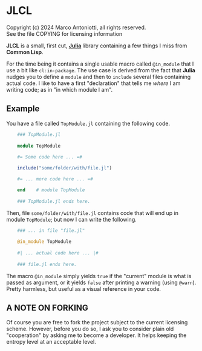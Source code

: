 # JLCL

Copyright (c) 2024 Marco Antoniotti, all rights reserved.  
See the file COPYING for licensing information


**JLCL** is a small, first cut, [**Julia**](https://julialang.org)
library containing a few things I miss from **Common Lisp**.

For the time being it contains a single usable macro called
`@in_module` that I use a bit like `cl:in-package`.  The use case is
derived from the fact that **Julia** nudges you to define a `module`
and then to `include` several files containing actual code.  I like to
have a first "declaration" that tells me *where* I am writing code; as
in "in which module I am".


## Example

You have a file called `TopModule.jl` containing the following code.

```julia
    ### TopModule.jl
	
    module TopModule
	
    #= Some code here ... =#

    include("some/folder/with/file.jl")

    #= ... more code here ... =#

    end    # module TopModule
	
    ### TopModule.jl ends here.
```

Then, file `some/folder/with/file.jl` contains code that will end
up in module `TopModule`; but now I can write the following.

```julia
    ### ... in file "file.jl"
	
    @in_module TopModule
	
    #| ... actual code here ... |#
	
    ### file.jl ends here.
```

The macro `@in_module` simply yields `true` if the "current" module is
what is passed as argument, or it yields `false` after printing a
warning (using `@warn`).  Pretty harmless, but useful as a visual
reference in your code.


## A NOTE ON FORKING

Of course you are free to fork the project subject to the current
licensing scheme.  However, before you do so, I ask you to consider
plain old "cooperation" by asking me to become a developer.
It helps keeping the entropy level at an acceptable level.


